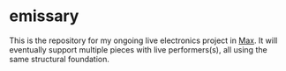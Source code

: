 
# emissary

This is the repository for my ongoing live electronics project in [Max](https://cycling74.com/products/max). It will eventually support multiple pieces with live performers(s), all using the same structural foundation. 
